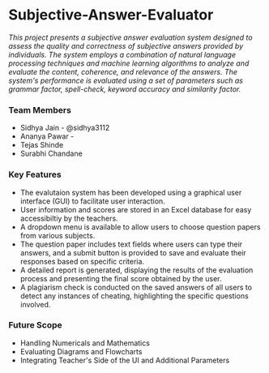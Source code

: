 # Subjective-Answer-Evaluator

*This project presents a subjective answer evaluation system designed to assess the quality and correctness of subjective answers provided by individuals. The system employs a combination of natural language processing techniques and machine learning algorithms to analyze and evaluate the content, coherence, and relevance of the answers. The system's performance is evaluated using a set of parameters such as grammar factor, spell-check, keyword accuracy and similarity factor.*

### Team Members

* Sidhya Jain - @sidhya3112
* Ananya Pawar - 
* Tejas Shinde
* Surabhi Chandane
  
### Key Features

* The evalutaion system has been developed using a graphical user interface (GUI) to facilitate user interaction.
* User information and scores are stored in an Excel database for easy accessibiltiy by the teachers.
* A dropdown menu is available to allow users to choose question papers from various subjects.
* The question paper includes text fields where users can type their answers, and a submit button is provided to save and evaluate their responses based on specific criteria.
* A detailed report is generated, displaying the results of the evaluation process and presenting the final score obtained by the user.
* A plagiarism check is conducted on the saved answers of all users to detect any instances of cheating, highlighting the specific questions involved.

### Future Scope

* Handling Numericals and Mathematics
* Evaluating Diagrams and Flowcharts
* Integrating Teacher's Side of the UI and Additional Parameters
